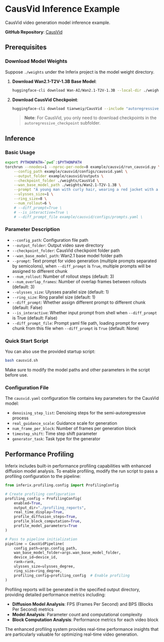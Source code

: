 # CausVid Inference Example

CausVid video generation model inference example.

**GitHub Repository**: [CausVid](https://github.com/tianweiy/CausVid)

## Prerequisites

### Download Model Weights

Suppose `./weights` under the Inferix project is the model weight directory.
1. **Download Wan2.1-T2V-1.3B Base Model**:
   ```bash
   huggingface-cli download Wan-AI/Wan2.1-T2V-1.3B --local-dir ./weights/Wan2.1-T2V-1.3B
   ```

2. **Download CausVid Checkpoint**:
   ```bash
   huggingface-cli download tianweiy/CausVid --include "autoregressive_checkpoint/*" --local-dir ./weights/CausVid
   ```

   > **Note**: For CausVid, you only need to download checkpoints in the `autoregressive_checkpoint` subfolder.

## Inference

### Basic Usage

```bash
export PYTHONPATH=`pwd`:$PYTHONPATH
torchrun --nnodes=1 --nproc-per-node=8 example/causvid/run_causvid.py \
    --config_path example/causvid/configs/causvid.yaml \
    --output_folder example/causvid/outputs \
    --checkpoint_folder ./weights/CausVid \
    --wan_base_model_path ./weights/Wan2.1-T2V-1.3B \
    --prompt "A young man with curly hair, wearing a red jacket with a white hoodie underneath, sits in the driver's seat of a car. The man appears to be driving through a city, passing by a gas station and construction sites, with a focus on urban driving." \
    --ulysses_size=1 \
    --ring_size=8 \
    --num_rollout=6 \
    # --diff_prompt=True \
    # --is_interactive=True \
    # --diff_prompt_file example/causvid/configs/prompts.yaml \
```

### Parameter Description

- `--config_path`: Configuration file path
- `--output_folder`: Output video save directory
- `--checkpoint_folder`: CausVid checkpoint folder path
- `--wan_base_model_path`: Wan2.1 base model folder path
- `--prompt`: Text prompt for video generation (multiple prompts separated by semicolons), when `--diff_prompt` is `True`, multiple prompts will be assigned to different chunk
- `--num_rollout`: Number of rollout steps (default: 3)
- `--num_overlap_frames`: Number of overlap frames between rollouts (default: 3)
- `--ulysses_size`: Ulysses parallel size (default: 1)
- `--ring_size`: Ring parallel size (default: 1)
- `--diff_prompt`: Whether assign different prompt to different chunk (default: False)
- `--is_interactive`: Whether input prompt from shell when `--diff_prompt` is True (default: False)
- `--diff_prompt_file`: Prompt yaml file path, loading prompt for every chunk from this file when `--diff_prompt` is `True` (default: None)

### Quick Start Script

You can also use the provided startup script:

```bash
bash causvid.sh
```

Make sure to modify the model paths and other parameters in the script before use.

### Configuration File

The `causvid.yaml` configuration file contains key parameters for the CausVid model:
- `denoising_step_list`: Denoising steps for the semi-autoregressive process
- `real_guidance_scale`: Guidance scale for generation
- `num_frame_per_block`: Number of frames per generation block
- `timestep_shift`: Time step shift parameter
- `generator_task`: Task type for the generator

## Performance Profiling

Inferix includes built-in performance profiling capabilities with enhanced diffusion model analysis. To enable profiling, modify the run script to pass a profiling configuration to the pipeline:

```python
from inferix.profiling.config import ProfilingConfig

# Create profiling configuration
profiling_config = ProfilingConfig(
    enabled=True,
    output_dir="./profiling_reports",
    real_time_display=True,
    profile_diffusion_steps=True,
    profile_block_computation=True,
    profile_model_parameters=True
)

# Pass to pipeline initialization
pipeline = CausVidPipeline(
    config_path=args.config_path,
    wan_base_model_folder=args.wan_base_model_folder,
    device_id=device_id,
    rank=rank,
    ulysses_size=ulysses_degree,
    ring_size=ring_degree,
    profiling_config=profiling_config  # Enable profiling
)
```

Profiling reports will be generated in the specified output directory, providing detailed performance metrics including:

- **Diffusion Model Analysis**: FPS (Frames Per Second) and BPS (Blocks Per Second) metrics
- **Model Analysis**: Parameter count and computational complexity
- **Block Computation Analysis**: Performance metrics for each video block

The enhanced profiling system provides real-time performance insights that are particularly valuable for optimizing real-time video generation.